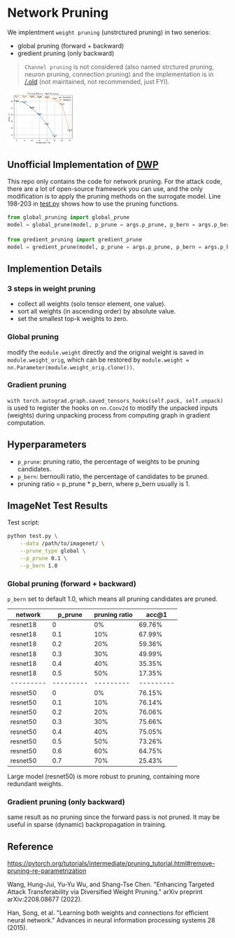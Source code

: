 # Network Pruning
We implentment `weight pruning` (unstrctured pruning) in two senerios:

-   global pruning (forward + backward)
-   gredient pruning (only backward)

> `Channel pruning` is not considered (also named strctured pruning, neuron pruning, connection pruning) and the implementation is in [/.old](.old/) (not maintained, not recommended, just FYI).
<div align=left>
<img width=30% src="img/plot.png"/>
</div>


## Unofficial Implementation of [DWP](https://arxiv.org/abs/2208.08677)
This repo only contains the code for network pruning. For the attack code, there are a lot of open-source framework you can use, and the only modification is to apply the pruning methods on the surrogate model. Line 198-203 in [test.py](test.py) shows how to use the pruning functions.

```python
from global_pruning import global_prune
model = global_prune(model, p_prune = args.p_prune, p_bern = args.p_bern)

from gredient_pruning import gredient_prune
model = gredient_prune(model, p_prune = args.p_prune, p_bern = args.p_bern)
```


## Implemention Details
### 3 steps in weight pruning

-   collect all weights (solo tensor element, one value).
-   sort all weights (in ascending order) by absolute value.
-   set the smallest top-k weights to zero.

### Global pruning

modify the `module.weight` directly and the original weight is saved in `module.weight_orig`, which can be restored by `module.weight = nn.Parameter(module.weight_orig.clone())`.

### Gradient pruning

`with torch.autograd.graph.saved_tensors_hooks(self.pack, self.unpack)` is used to register the hooks on `nn.Conv2d` to modify the unpacked inputs (weights) during unpacking process from computing graph in gradient computation.

## Hyperparameters

- `p_prune`: pruning ratio, the percentage of weights to be pruning candidates.
- `p_bern`: bernoulli ratio, the percentage of candidates to be pruned.
- pruning ratio = p_prune \* p_bern, where p_bern usually is 1.


## ImageNet Test Results

Test script:

```bash
python test.py \
    --data /path/to/imagenet/ \
    --prune_type global \
    --p_prune 0.1 \
    --p_bern 1.0
```

### Global pruning (forward + backward)

`p_bern` set to default 1.0, which means all pruning candidates are pruned.

| network   | p_prune   | pruning ratio | acc@1     |
| --------- | --------- | ------------- | --------- |
| resnet18  | 0         | 0%            | 69.76%    |
| resnet18  | 0.1       | 10%           | 67.99%    |
| resnet18  | 0.2       | 20%           | 59.36%    |
| resnet18  | 0.3       | 30%           | 49.99%    |
| resnet18  | 0.4       | 40%           | 35.35%    |
| resnet18  | 0.5       | 50%           | 17.35%    |
| --------- | --------- | ---------     | --------- |
| resnet50  | 0         | 0%            | 76.15%    |
| resnet50  | 0.1       | 10%           | 76.14%    |
| resnet50  | 0.2       | 20%           | 76.06%    |
| resnet50  | 0.3       | 30%           | 75.66%    |
| resnet50  | 0.4       | 40%           | 75.05%    |
| resnet50  | 0.5       | 50%           | 73.26%    |
| resnet50  | 0.6       | 60%           | 64.75%    |
| resnet50  | 0.7       | 70%           | 25.43%    |

Large model (resnet50) is more robust to pruning, containing more redundant weights.

### Gradient pruning (only backward)

same result as no pruning since the forward pass is not pruned. It may be useful in sparse (dynamic) backpropagation in training.

## Reference

https://pytorch.org/tutorials/intermediate/pruning_tutorial.html#remove-pruning-re-parametrization

Wang, Hung-Jui, Yu-Yu Wu, and Shang-Tse Chen. "Enhancing Targeted Attack Transferability via Diversified Weight Pruning." arXiv preprint arXiv:2208.08677 (2022).

Han, Song, et al. "Learning both weights and connections for efficient neural network." Advances in neural information processing systems 28 (2015).
